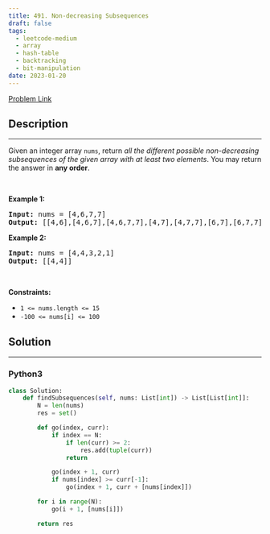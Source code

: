 ```yaml
---
title: 491. Non-decreasing Subsequences
draft: false
tags: 
  - leetcode-medium
  - array
  - hash-table
  - backtracking
  - bit-manipulation
date: 2023-01-20
---
```


[Problem Link](https://leetcode.com/problems/non-decreasing-subsequences/)

## Description

---
<p>Given an integer array <code>nums</code>, return <em>all the different possible non-decreasing subsequences of the given array with at least two elements</em>. You may return the answer in <strong>any order</strong>.</p>

<p>&nbsp;</p>
<p><strong class="example">Example 1:</strong></p>

<pre>
<strong>Input:</strong> nums = [4,6,7,7]
<strong>Output:</strong> [[4,6],[4,6,7],[4,6,7,7],[4,7],[4,7,7],[6,7],[6,7,7],[7,7]]
</pre>

<p><strong class="example">Example 2:</strong></p>

<pre>
<strong>Input:</strong> nums = [4,4,3,2,1]
<strong>Output:</strong> [[4,4]]
</pre>

<p>&nbsp;</p>
<p><strong>Constraints:</strong></p>

<ul>
	<li><code>1 &lt;= nums.length &lt;= 15</code></li>
	<li><code>-100 &lt;= nums[i] &lt;= 100</code></li>
</ul>


## Solution

---
### Python3
``` py title='non-decreasing-subsequences'
class Solution:
    def findSubsequences(self, nums: List[int]) -> List[List[int]]:
        N = len(nums)
        res = set()

        def go(index, curr):
            if index == N:
                if len(curr) >= 2:
                    res.add(tuple(curr))
                return

            go(index + 1, curr)
            if nums[index] >= curr[-1]:
                go(index + 1, curr + [nums[index]])

        for i in range(N):
            go(i + 1, [nums[i]])

        return res
```

